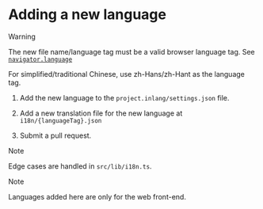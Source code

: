 # Adding a new language

> [!WARNING]
> The new file name/language tag must be a valid browser language tag.
> See [`navigator.language`](https://www.localeplanet.com/support/browser.html)
>
> For simplified/traditional Chinese, use zh-Hans/zh-Hant as the language tag.

1. Add the new language to the `project.inlang/settings.json` file.

2. Add a new translation file for the new language at `i18n/{languageTag}.json`

3. Submit a pull request.

> [!NOTE]
> Edge cases are handled in `src/lib/i18n.ts`.

> [!NOTE]
> Languages added here are only for the web front-end.
